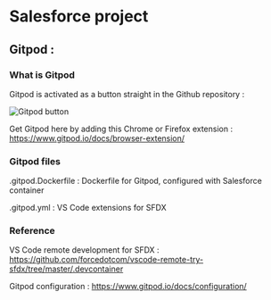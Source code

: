 # Salesforce project


## Gitpod :

### What is Gitpod
Gitpod is activated as a button straight in the Github repository :

![Gitpod button](https://github.com/DevoteamDCE/sfdx-devoteam-sample/blob/AltiusRupert-gitpodconfig/docs/images/Gitpod-button.png "Gitpod button in Github")


Get Gitpod here by adding this Chrome or Firefox extension : https://www.gitpod.io/docs/browser-extension/


### Gitpod files
.gitpod.Dockerfile : Dockerfile for Gitpod, configured with Salesforce container

.gitpod.yml : VS Code extensions for SFDX


### Reference
VS Code remote development for SFDX : https://github.com/forcedotcom/vscode-remote-try-sfdx/tree/master/.devcontainer

Gitpod configuration : https://www.gitpod.io/docs/configuration/
